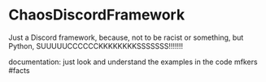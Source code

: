 # ChaosDiscordFramework
Just a Discord framework, because, not to be racist or something, but Python, SUUUUUCCCCCCKKKKKKKKSSSSSSS!!!!!!!


documentation: just look and understand the examples in the code mfkers #facts
